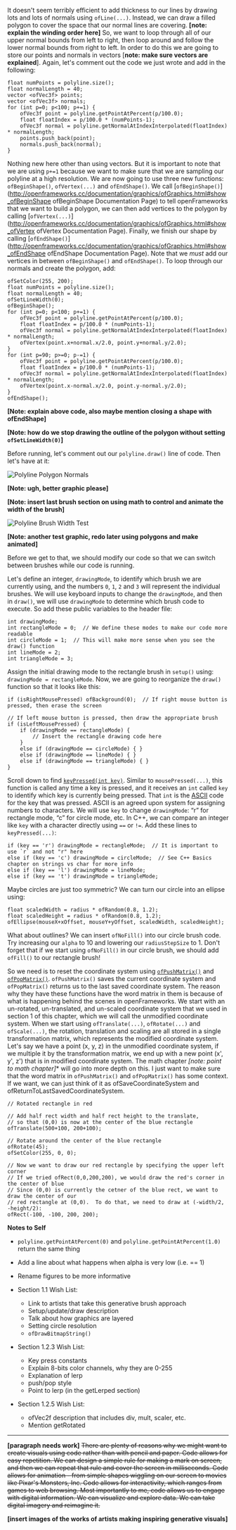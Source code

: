 It doesn't seem terribly efficient to add thickness to our lines by drawing lots and lots of normals using `ofLine(...)`.  Instead, we can draw a filled polygon to cover the space that our normal lines are covering.  **[note: explain the winding order here]** So, we want to loop through all of our upper normal bounds from left to right, then loop around and follow the lower normal bounds from right to left.  In order to do this we are going to store our points and normals in vectors [**note: make sure vectors are explained**].  Again, let's comment out the code we just wrote and add in the following:

	float numPoints = polyline.size();
	float normalLength = 40;
	vector <ofVec3f> points;
	vector <ofVec3f> normals;
	for (int p=0; p<100; p+=1) { 
		ofVec3f point = polyline.getPointAtPercent(p/100.0);
		float floatIndex = p/100.0 * (numPoints-1);
		ofVec3f normal = polyline.getNormalAtIndexInterpolated(floatIndex) * normalLength;
		points.push_back(point);
		normals.push_back(normal);
	}

Nothing new here other than using vectors.  But it is important to note that we are using `p+=1` because we want to make sure that we are sampling our polyline at a high resolution.  We are now going to use three new functions: `ofBeginShape()`, `ofVertex(...)` and `ofEndShape()`.  We call [`ofBeginShape()`](http://openframeworks.cc/documentation/graphics/ofGraphics.html#show_ofBeginShape ofBeginShape Documentation Page) to tell openFrameworks that we want to build a polygon, we can then add vertices to the polygon by calling [`ofVertex(...)`](http://openframeworks.cc/documentation/graphics/ofGraphics.html#show_ofVertex ofVertex Documentation Page).  Finally, we finish our shape by calling [`ofEndShape()`](http://openframeworks.cc/documentation/graphics/ofGraphics.html#show_ofEndShape ofEndShape Documentation Page).  Note that we *must* add our vertices in between `ofBeginShape()` and `ofEndShape()`.  To loop through our normals and create the polygon, add:

	ofSetColor(255, 200);
	float numPoints = polyline.size();
	float normalLength = 40;
	ofSetLineWidth(0);
	ofBeginShape();
	for (int p=0; p<100; p+=1) {
		ofVec3f point = polyline.getPointAtPercent(p/100.0);
		float floatIndex = p/100.0 * (numPoints-1);
		ofVec3f normal = polyline.getNormalAtIndexInterpolated(floatIndex) * normalLength;
		ofVertex(point.x+normal.x/2.0, point.y+normal.y/2.0);
	}
	for (int p=90; p>=0; p-=1) {
		ofVec3f point = polyline.getPointAtPercent(p/100.0);
		float floatIndex = p/100.0 * (numPoints-1);
		ofVec3f normal = polyline.getNormalAtIndexInterpolated(floatIndex) * normalLength;
		ofVertex(point.x-normal.x/2.0, point.y-normal.y/2.0);
	}
	ofEndShape();
	
**[Note: explain above code, also maybe mention closing a shape with ofEndShape]**

**[Note: how do we stop drawing the outline of the polygon without setting `ofSetLineWidth(0)`]**

Before running, let's comment out our `polyline.draw()` line of code.  Then let's have at it:

![Polyline Polygon Normals](images/intrographics_normalspolygon.png "Drawing a polygon from the normals along the polyline")

**[Note: ugh, better graphic please]**

**[Note: insert last brush section on using math to control and animate the width of the brush]** 

![Polyline Brush Width Test](images/intrographics_brushwidthtest.png "Test Graphic")

**[Note: another test graphic, redo later using polygons and make animated]**







Before we get to that, we should modify our code so that we can switch between brushes while our code is running.

Let's define an integer, `drawingMode`, to identify which brush we are currently using, and the numbers `0`, `1`, `2` and `3` will represent the individual brushes.  We will use keyboard inputs to change the `drawingMode`, and then in `draw()`, we will use `drawingMode` to determine which brush code to execute.  So add these public variables to the header file:

	int drawingMode;
	int rectangleMode = 0;  // We define these modes to make our code more readable
	int circleMode = 1;  // This will make more sense when you see the draw() function
	int lineMode = 2;
	int triangleMode = 3;

Assign the initial drawing mode to the rectangle brush in `setup()` using: `drawingMode = rectangleMode`.  Now, we are going to reorganize the `draw()` function so that it looks like this:

	if (isRightMousePressed) ofBackground(0);  // If right mouse button is pressed, then erase the screen
	
	// If left mouse button is pressed, then draw the appropriate brush
	if (isLeftMousePressed) {	
		if (drawingMode == rectangleMode) {
			// Insert the rectangle drawing code here
		}		
		else if (drawingMode == circleMode) { }		
		else if (drawingMode == lineMode) { }		
		else if (drawingMode == triangleMode) { }
	}

Scroll down to find [`keyPressed(int key)`](http://openframeworks.cc/documentation/application/ofBaseApp.html#!show_keyPressed "keyPressed Documentation Page").  Similar to `mousePressed(...)`, this function is called any time a key is pressed, and it receives  an `int` called `key` to identify which key is currently being pressed.    That `int` is the [ASCII](http://en.wikipedia.org/wiki/ASCII "ASCII Wiki Page") code for the key that was pressed.  ASCII is an agreed upon system for assigning numbers to characters.  We will use `key` to change `drawingMode`: “r” for rectangle mode, “c” for circle mode, etc.  In C++, we can compare an integer like `key` with a character directly using `==` or `!=`.  Add these lines to `keyPressed(...)`:

	if (key == 'r') drawingMode = rectangleMode;  // It is important to use `r` and not "r" here
	else if (key == 'c') drawingMode = circleMode;  // See C++ Basics chapter on strings vs char for more info
	else if (key == 'l') drawingMode = lineMode;
	else if (key == 't') drawingMode = triangleMode;








Maybe circles are just too symmetric?   We can turn our circle into an ellipse using:
	
	float scaledWidth = radius * ofRandom(0.8, 1.2);
	float scaledHeight = radius * ofRandom(0.8, 1.2);
	ofEllipse(mouseX+xOffset, mouseY+yOffset, scaledWidth, scaledHeight);

What about outlines?  We can insert `ofNoFill()` into our circle brush code.  Try increasing our `alpha` to 10 and lowering our `radiusStepSize` to 1.  Don't forget that if we start using `ofNoFill()` in our circle brush, we should add `ofFill()` to our rectangle brush!






So we need is to reset the coordinate system using [`ofPushMatrix()`](http://www.openframeworks.cc/documentation/graphics/ofGraphics.html#show_ofPushMatrix "ofPushMatrix Documentation Page") and [`ofPopMatrix()`](http://www.openframeworks.cc/documentation/graphics/ofGraphics.html#show_ofPopMatrix "ofPopMatrix Documentation Page").  `ofPushMatrix()` saves the current coordinate system and `ofPopMatrix()` returns us to the last saved coordinate system.  The reason why they have these functions have the word matrix in them is because of what is happening behind the scenes in openFrameworks.  We start with an un-rotated, un-translated, and un-scaled coordinate system that we used in section 1 of this chapter, which we will call the unmodified coordinate system.  When we start using `ofTranslate(...)`, `ofRotate(...)` and `ofScale(...)`, the rotation, translation and scaling are all stored in a single transformation matrix, which represents the modified coordinate system.  Let's say we have a point (x, y, z) in the unmodified coordinate system, if we multiple it by the transformation matrix, we end up with a new point (x', y', z') that is in modified coordinate system.  The math chapter *[note: point to math chapter]** will go into more depth on this.  I just want to make sure that the word matrix in `ofPushMatrix()` and `ofPopMatrix()` has some context.  If we want, we can just think of it as ofSaveCoordinateSystem and ofReturnToLastSavedCoordinateSystem.










	// Rotated rectangle in red
	
	// Add half rect width and half rect height to the translate, 
	// so that (0,0) is now at the center of the blue rectangle
	ofTranslate(500+100, 200+100); 
	
	// Rotate around the center of the blue rectangle
	ofRotate(45);
	ofSetColor(255, 0, 0);
	
	// Now we want to draw our red rectangle by specifying the upper left corner
	// If we tried ofRect(0,0,200,200), we would draw the red's corner in the center of blue
	// Since (0,0) is currently the cetner of the blue rect, we want to draw the center of our 
	// red rectangle at (0,0).  To do that, we need to draw at (-width/2, -height/2):
	ofRect(-100, -100, 200, 200);
	







**Notes to Self**
- `polyline.getPointAtPercent(0)` and `polyline.getPointAtPercent(1.0)` return the same thing
- Add a line about what happens when alpha is very low (i.e. == 1)
- Rename figures to be more informative

- Section 1.1 Wish List:
  - Link to artists that take this generative brush approach 
  - Setup/update/draw description
  - Talk about how graphics are layered
  - Setting circle resolution
  - `ofDrawBitmapString()`
- Section 1.2.3 Wish List:
  - Key press constants 
  - Explain 8-bits color channels, why they are 0-255
  - Explanation of lerp
  - push/pop style
  - Point to lerp (in the getLerped section)
- Section 1.2.5 Wish List:
  - ofVec2f description that includes div, mult, scaler, etc. 
  - Mention getRotated

***



**[paragraph needs work]** ~~There are plenty of reasons why we might want to create visuals using code rather than with pencil and paper.  Code allows for easy repetition.  We can design a simple rule for making a mark on screen, and then we can repeat that rule and cover the screen in milliseconds.   Code allows for animation - from simple shapes wiggling on our screen to movies like Pixar's Monsters, Inc.  Code allows for interactivity, which ranges from games to web browsing.  Most importantly to me, code allows us to engage with digital information.  We can visualize and explore data.  We can take digital imagery and reimagine it.~~    

**[insert images of the works of artists making inspiring generative visuals]**